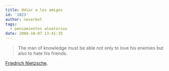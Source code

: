 ```yaml
---
title: Odiar a los amigos
id: '1023'
author: neverbot
tags:
  - pensamientos aleatorios
date: 2008-10-07 13:41:35
---
```


> The man of knowledge must be able not only to love his enemies but also to hate his friends.

[Friedrich Nietzsche](http://en.wikipedia.org/wiki/Friedrich_Nietzsche).
